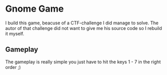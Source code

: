 # Gnome Game

I build this game, beacuse of a CTF-challenge I did manage to solve. The autor of that challenge did not want to give me his source code so I rebuild it myself.

## Gameplay

The gameplay is really simple you just have to hit the keys 1 - 7 in the right order ;)